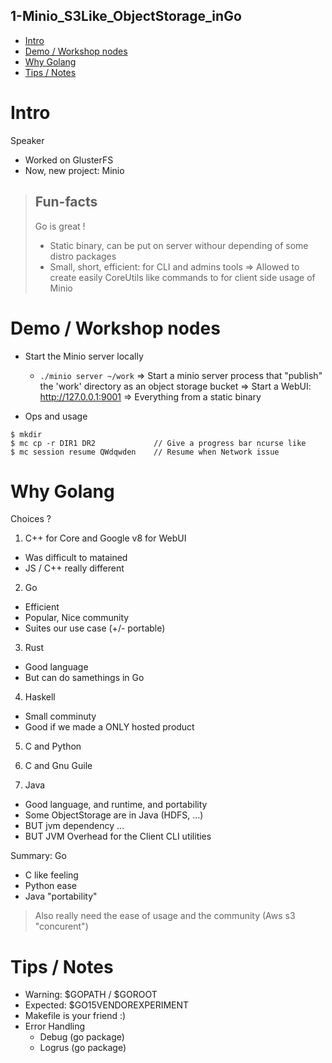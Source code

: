 1-Minio_S3Like_ObjectStorage_inGo
---------------------------------

<!-- MarkdownTOC -->

- [Intro](#intro)
- [Demo / Workshop nodes](#demo--workshop-nodes)
- [Why Golang](#why-golang)
- [Tips / Notes](#tips--notes)

<!-- /MarkdownTOC -->



# Intro

Speaker
  - Worked on GlusterFS
  - Now, new project: Minio


> Fun-facts
> --
> 
> Go is great !
> - Static binary, can be put on server withour depending of some distro packages
> - Small, short, efficient: for CLI and admins tools
> => Allowed to create easily CoreUtils like commands to for client side usage of Minio



# Demo / Workshop nodes

* Start the Minio server locally
  - `./minio server ~/work`
  => Start a minio server process that "publish" the 'work' directory as an object storage bucket
  => Start a WebUI: http://127.0.0.1:9001
  => Everything from a static binary


* Ops and usage

```
$ mkdir
$ mc cp -r DIR1 DR2             // Give a progress bar ncurse like
$ mc session resume QWdqwden    // Resume when Network issue
```


# Why Golang

Choices ?

1. C++ for Core and Google v8 for WebUI
  - Was difficult to matained
  - JS / C++ really different

2. Go
  - Efficient
  - Popular, Nice community
  - Suites our use case (+/- portable)

3. Rust
  - Good language
  - But can do samethings in Go

4. Haskell
  - Small comminuty
  - Good if we made a ONLY hosted product

5. C and Python
6. C and Gnu Guile

7. Java
  - Good language, and runtime, and portability
  - Some ObjectStorage are in Java (HDFS, ...)
  - BUT jvm dependency ...
  - BUT JVM Overhead for the Client CLI utilities


Summary: 
Go
- C like feeling
- Python ease
- Java "portability"

> 
> Also really need the ease of usage and the community (Aws s3 "concurent")
> 



# Tips / Notes

* Warning: $GOPATH / $GOROOT
* Expected: $GO15VENDOREXPERIMENT
* Makefile is your friend :)
* Error Handling
  - Debug   (go package)
  - Logrus  (go package)









